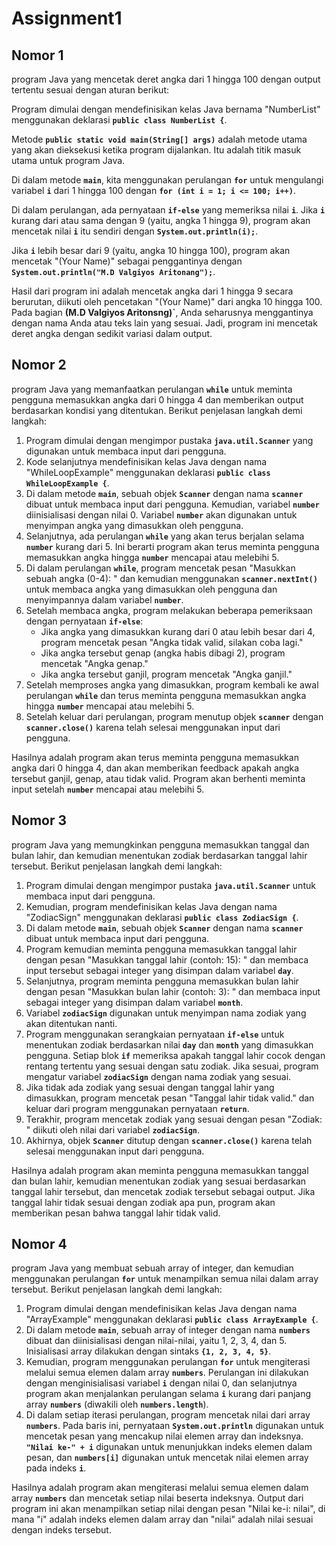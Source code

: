 # Assignment1

## Nomor 1

program Java yang mencetak deret angka dari 1 hingga 100 dengan output tertentu sesuai dengan aturan berikut:

Program dimulai dengan mendefinisikan kelas Java bernama "NumberList" menggunakan deklarasi **`public class NumberList {`**.

Metode **`public static void main(String[] args)`** adalah metode utama yang akan dieksekusi ketika program dijalankan. Itu adalah titik masuk utama untuk program Java.

Di dalam metode **`main`**, kita menggunakan perulangan **`for`** untuk mengulangi variabel **`i`** dari 1 hingga 100 dengan **`for (int i = 1; i <= 100; i++)`**.

Di dalam perulangan, ada pernyataan **`if-else`** yang memeriksa nilai **`i`**. Jika **`i`** kurang dari atau sama dengan 9 (yaitu, angka 1 hingga 9), program akan mencetak nilai **`i`** itu sendiri dengan **`System.out.println(i);`**.

Jika **`i`** lebih besar dari 9 (yaitu, angka 10 hingga 100), program akan mencetak "(Your Name)" sebagai penggantinya dengan **`System.out.println("M.D Valgiyos Aritonang");`**.

Hasil dari program ini adalah mencetak angka dari 1 hingga 9 secara berurutan, diikuti oleh pencetakan "(Your Name)" dari angka 10 hingga 100. Pada bagian **(M.D Valgiyos Aritonsng)`**, Anda seharusnya menggantinya dengan nama Anda atau teks lain yang sesuai. Jadi, program ini mencetak deret angka dengan sedikit variasi dalam output.

## Nomor 2
program Java yang memanfaatkan perulangan **`while`** untuk meminta pengguna memasukkan angka dari 0 hingga 4 dan memberikan output berdasarkan kondisi yang ditentukan. Berikut penjelasan langkah demi langkah:

1. Program dimulai dengan mengimpor pustaka **`java.util.Scanner`** yang digunakan untuk membaca input dari pengguna.
2. Kode selanjutnya mendefinisikan kelas Java dengan nama "WhileLoopExample" menggunakan deklarasi **`public class WhileLoopExample {`**.
3. Di dalam metode **`main`**, sebuah objek **`Scanner`** dengan nama **`scanner`** dibuat untuk membaca input dari pengguna. Kemudian, variabel **`number`** diinisialisasi dengan nilai 0. Variabel **`number`** akan digunakan untuk menyimpan angka yang dimasukkan oleh pengguna.
4. Selanjutnya, ada perulangan **`while`** yang akan terus berjalan selama **`number`** kurang dari 5. Ini berarti program akan terus meminta pengguna memasukkan angka hingga **`number`** mencapai atau melebihi 5.
5. Di dalam perulangan **`while`**, program mencetak pesan "Masukkan sebuah angka (0-4): " dan kemudian menggunakan **`scanner.nextInt()`** untuk membaca angka yang dimasukkan oleh pengguna dan menyimpannya dalam variabel **`number`**.
6. Setelah membaca angka, program melakukan beberapa pemeriksaan dengan pernyataan **`if-else`**:
    - Jika angka yang dimasukkan kurang dari 0 atau lebih besar dari 4, program mencetak pesan "Angka tidak valid, silakan coba lagi."
    - Jika angka tersebut genap (angka habis dibagi 2), program mencetak "Angka genap."
    - Jika angka tersebut ganjil, program mencetak "Angka ganjil."
7. Setelah memproses angka yang dimasukkan, program kembali ke awal perulangan **`while`** dan terus meminta pengguna memasukkan angka hingga **`number`** mencapai atau melebihi 5.
8. Setelah keluar dari perulangan, program menutup objek **`scanner`** dengan **`scanner.close()`** karena telah selesai menggunakan input dari pengguna.

Hasilnya adalah program akan terus meminta pengguna memasukkan angka dari 0 hingga 4, dan akan memberikan feedback apakah angka tersebut ganjil, genap, atau tidak valid. Program akan berhenti meminta input setelah **`number`** mencapai atau melebihi 5.

## Nomor 3
program Java yang memungkinkan pengguna memasukkan tanggal dan bulan lahir, dan kemudian menentukan zodiak berdasarkan tanggal lahir tersebut. Berikut penjelasan langkah demi langkah:

1. Program dimulai dengan mengimpor pustaka **`java.util.Scanner`** untuk membaca input dari pengguna.
2. Kemudian, program mendefinisikan kelas Java dengan nama "ZodiacSign" menggunakan deklarasi **`public class ZodiacSign {`**.
3. Di dalam metode **`main`**, sebuah objek **`Scanner`** dengan nama **`scanner`** dibuat untuk membaca input dari pengguna.
4. Program kemudian meminta pengguna memasukkan tanggal lahir dengan pesan "Masukkan tanggal lahir (contoh: 15): " dan membaca input tersebut sebagai integer yang disimpan dalam variabel **`day`**.
5. Selanjutnya, program meminta pengguna memasukkan bulan lahir dengan pesan "Masukkan bulan lahir (contoh: 3): " dan membaca input sebagai integer yang disimpan dalam variabel **`month`**.
6. Variabel **`zodiacSign`** digunakan untuk menyimpan nama zodiak yang akan ditentukan nanti.
7. Program menggunakan serangkaian pernyataan **`if-else`** untuk menentukan zodiak berdasarkan nilai **`day`** dan **`month`** yang dimasukkan pengguna. Setiap blok **`if`** memeriksa apakah tanggal lahir cocok dengan rentang tertentu yang sesuai dengan satu zodiak. Jika sesuai, program mengatur variabel **`zodiacSign`** dengan nama zodiak yang sesuai.
8. Jika tidak ada zodiak yang sesuai dengan tanggal lahir yang dimasukkan, program mencetak pesan "Tanggal lahir tidak valid." dan keluar dari program menggunakan pernyataan **`return`**.
9. Terakhir, program mencetak zodiak yang sesuai dengan pesan "Zodiak: " diikuti oleh nilai dari variabel **`zodiacSign`**.
10. Akhirnya, objek **`Scanner`** ditutup dengan **`scanner.close()`** karena telah selesai menggunakan input dari pengguna.

Hasilnya adalah program akan meminta pengguna memasukkan tanggal dan bulan lahir, kemudian menentukan zodiak yang sesuai berdasarkan tanggal lahir tersebut, dan mencetak zodiak tersebut sebagai output. Jika tanggal lahir tidak sesuai dengan zodiak apa pun, program akan memberikan pesan bahwa tanggal lahir tidak valid.

## Nomor 4
program Java yang membuat sebuah array of integer, dan kemudian menggunakan perulangan **`for`** untuk menampilkan semua nilai dalam array tersebut. Berikut penjelasan langkah demi langkah:

1. Program dimulai dengan mendefinisikan kelas Java dengan nama "ArrayExample" menggunakan deklarasi **`public class ArrayExample {`**.
2. Di dalam metode **`main`**, sebuah array of integer dengan nama **`numbers`** dibuat dan diinisialisasi dengan nilai-nilai, yaitu 1, 2, 3, 4, dan 5. Inisialisasi array dilakukan dengan sintaks **`{1, 2, 3, 4, 5}`**.
3. Kemudian, program menggunakan perulangan **`for`** untuk mengiterasi melalui semua elemen dalam array **`numbers`**. Perulangan ini dilakukan dengan menginisialisasi variabel **`i`** dengan nilai 0, dan selanjutnya program akan menjalankan perulangan selama **`i`** kurang dari panjang array **`numbers`** (diwakili oleh **`numbers.length`**).
4. Di dalam setiap iterasi perulangan, program mencetak nilai dari array **`numbers`**. Pada baris ini, pernyataan **`System.out.println`** digunakan untuk mencetak pesan yang mencakup nilai elemen array dan indeksnya. **`"Nilai ke-" + i`** digunakan untuk menunjukkan indeks elemen dalam pesan, dan **`numbers[i]`** digunakan untuk mencetak nilai elemen array pada indeks **`i`**.

Hasilnya adalah program akan mengiterasi melalui semua elemen dalam array **`numbers`** dan mencetak setiap nilai beserta indeksnya. Output dari program ini akan menampilkan setiap nilai dengan pesan "Nilai ke-i: nilai", di mana "i" adalah indeks elemen dalam array dan "nilai" adalah nilai sesuai dengan indeks tersebut.
